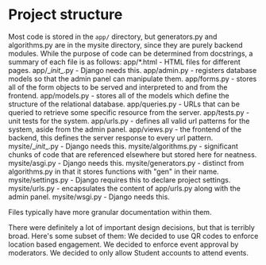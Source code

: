 # Project structure
Most code is stored in the `app/` directory, but generators.py and algorithms.py are in the mysite directory, since they are purely backend modules. While the purpose of code can be determined from docstrings, a summary of each file is as follows:
app/*.html - HTML files for different pages.
app/\__init__.py - Django needs this.
app/admin.py - registers database models so that the admin panel can manipulate them.
app/forms.py - stores all of the form objects to be served and interpreted to and from the frontend.
app/models.py - stores all of the models which define the structure of the relational database.
app/queries.py - URLs that can be queried to retrieve some specific resource from the server.
app/tests.py - unit tests for the system.
app/urls.py - defines all valid url patterns for the system, aside from the admin panel.
app/views.py - the frontend of the backend, this defines the server response to every url pattern.
mysite/\__init__.py - Django needs this.
mysite/algorithms.py - significant chunks of code that are referenced elsewhere but stored here for neatness.
mysite/asgi.py - Django needs this.
mysite/generators.py - distinct from algorithms.py in that it stores functions with "gen" in their name.
mysite/settings.py - Django requires this to declare project settings.
mysite/urls.py - encapsulates the content of app/urls.py along with the admin panel.
mysite/wsgi.py - Django needs this.

Files typically have more granular documentation within them.

There were definitely a lot of important design decisions, but that is terribly broad. Here's some subset of them:
We decided to use QR codes to enforce location based engagement.
We decided to enforce event approval by moderators.
We decided to only allow Student accounts to attend events.
